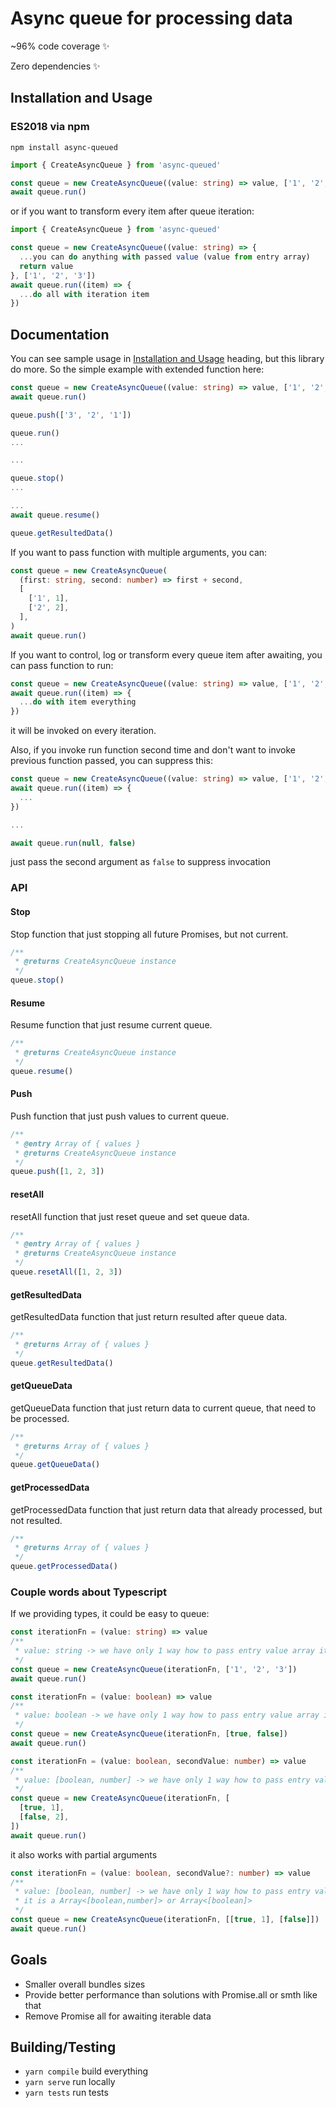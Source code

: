 # Async queue for processing data

~96% code coverage ✨

Zero dependencies ✨

## Installation and Usage

### ES2018 via npm

```shell
npm install async-queued
```

```ts
import { CreateAsyncQueue } from 'async-queued'

const queue = new CreateAsyncQueue((value: string) => value, ['1', '2', '3'])
await queue.run()
```

or if you want to transform every item after queue iteration:

```ts
import { CreateAsyncQueue } from 'async-queued'

const queue = new CreateAsyncQueue((value: string) => {
  ...you can do anything with passed value (value from entry array)
  return value
}, ['1', '2', '3'])
await queue.run((item) => {
  ...do all with iteration item
})
```

## Documentation

You can see sample usage in [Installation and Usage](#installation-and-usage) heading, but this library do more.
So the simple example with extended function here:

```ts
const queue = new CreateAsyncQueue((value: string) => value, ['1', '2', '3'])
await queue.run()

queue.push(['3', '2', '1'])

queue.run()
...

...

queue.stop()
...

...
await queue.resume()

queue.getResultedData()
```

If you want to pass function with multiple arguments, you can:

```ts
const queue = new CreateAsyncQueue(
  (first: string, second: number) => first + second,
  [
    ['1', 1],
    ['2', 2],
  ],
)
await queue.run()
```

If you want to control, log or transform every queue item after awaiting, you can pass function to run:

```ts
const queue = new CreateAsyncQueue((value: string) => value, ['1', '2', '3'])
await queue.run((item) => {
  ...do with item everything
})
```

it will be invoked on every iteration.

Also, if you invoke run function second time and don't want to invoke previous function passed, you can suppress this:

```ts
const queue = new CreateAsyncQueue((value: string) => value, ['1', '2', '3'])
await queue.run((item) => {
  ...
})

...

await queue.run(null, false)
```

just pass the second argument as `false` to suppress invocation

### API

#### **Stop**

Stop function that just stopping all future Promises, but not current.

```ts
/**
 * @returns CreateAsyncQueue instance
 */
queue.stop()
```

#### **Resume**

Resume function that just resume current queue.

```ts
/**
 * @returns CreateAsyncQueue instance
 */
queue.resume()
```

#### **Push**

Push function that just push values to current queue.

```ts
/**
 * @entry Array of { values }
 * @returns CreateAsyncQueue instance
 */
queue.push([1, 2, 3])
```

#### **resetAll**

resetAll function that just reset queue and set queue data.

```ts
/**
 * @entry Array of { values }
 * @returns CreateAsyncQueue instance
 */
queue.resetAll([1, 2, 3])
```

#### **getResultedData**

getResultedData function that just return resulted after queue data.

```ts
/**
 * @returns Array of { values }
 */
queue.getResultedData()
```

#### **getQueueData**

getQueueData function that just return data to current queue, that need to be processed.

```ts
/**
 * @returns Array of { values }
 */
queue.getQueueData()
```

#### **getProcessedData**

getProcessedData function that just return data that already processed, but not resulted.

```ts
/**
 * @returns Array of { values }
 */
queue.getProcessedData()
```

### Couple words about Typescript

If we providing types, it could be easy to queue:

```ts
const iterationFn = (value: string) => value
/**
 * value: string -> we have only 1 way how to pass entry value array it is a Array<string>
 */
const queue = new CreateAsyncQueue(iterationFn, ['1', '2', '3'])
await queue.run()
```

```ts
const iterationFn = (value: boolean) => value
/**
 * value: boolean -> we have only 1 way how to pass entry value array it is a Array<boolean>
 */
const queue = new CreateAsyncQueue(iterationFn, [true, false])
await queue.run()
```

```ts
const iterationFn = (value: boolean, secondValue: number) => value
/**
 * value: [boolean, number] -> we have only 1 way how to pass entry value array it is a Array<[boolean,number]>
 */
const queue = new CreateAsyncQueue(iterationFn, [
  [true, 1],
  [false, 2],
])
await queue.run()
```

it also works with partial arguments

```ts
const iterationFn = (value: boolean, secondValue?: number) => value
/**
 * value: [boolean, number] -> we have only 1 way how to pass entry value array
 * it is a Array<[boolean,number]> or Array<[boolean]>
 */
const queue = new CreateAsyncQueue(iterationFn, [[true, 1], [false]])
await queue.run()
```

## Goals

- Smaller overall bundles sizes
- Provide better performance than solutions with Promise.all or smth like that
- Remove Promise all for awaiting iterable data

## Building/Testing

- `yarn compile` build everything
- `yarn serve` run locally
- `yarn tests` run tests
